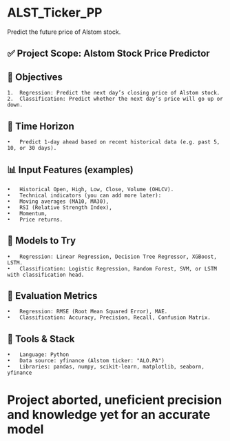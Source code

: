 # ALST_Ticker_PP

Predict the future price of Alstom stock.

## ✅ Project Scope: Alstom Stock Price Predictor

## 🎯 Objectives
	1.	Regression: Predict the next day’s closing price of Alstom stock.
	2.	Classification: Predict whether the next day’s price will go up or down.

## 📅 Time Horizon
	•	Predict 1-day ahead based on recent historical data (e.g. past 5, 10, or 30 days).

## 📊 Input Features (examples)
	•	Historical Open, High, Low, Close, Volume (OHLCV).
	•	Technical indicators (you can add more later):
	•	Moving averages (MA10, MA30),
	•	RSI (Relative Strength Index),
	•	Momentum,
	•	Price returns.

## 🧠 Models to Try
	•	Regression: Linear Regression, Decision Tree Regressor, XGBoost, LSTM.
	•	Classification: Logistic Regression, Random Forest, SVM, or LSTM with classification head.

## 🧪 Evaluation Metrics
	•	Regression: RMSE (Root Mean Squared Error), MAE.
	•	Classification: Accuracy, Precision, Recall, Confusion Matrix.

## 🧰 Tools & Stack
	•	Language: Python
	•	Data source: yfinance (Alstom ticker: "ALO.PA")
	•	Libraries: pandas, numpy, scikit-learn, matplotlib, seaborn, yfinance

# Project aborted, uneficient precision and knowledge yet for an accurate model